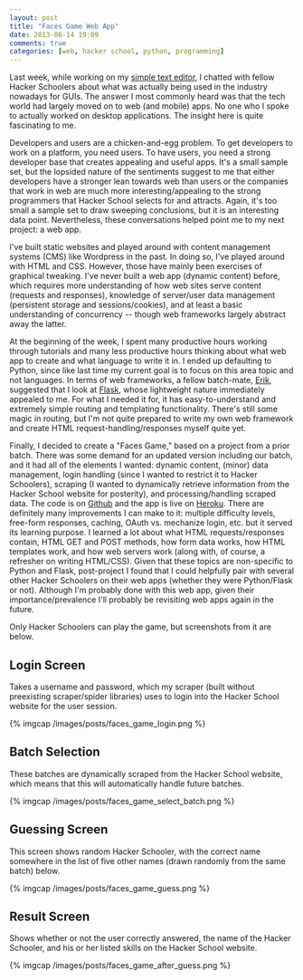 ```yaml
---
layout: post
title: "Faces Game Web App"
date: 2013-06-14 19:09
comments: true
categories: [web, hacker school, python, programming]
---
```


Last week, while working on my [simple text editor](/blog/2013/06/07/first-project-simple-text-editor/), I chatted with fellow Hacker Schoolers about what was actually being used in the industry nowadays for GUIs. The answer I most commonly heard was that the tech world had largely moved on to web (and mobile) apps. No one who I spoke to actually worked on desktop applications. The insight here is quite fascinating to me.

Developers and users are a chicken-and-egg problem. To get developers to work on a platform, you need users. To have users, you need a strong developer base that creates appealing and useful apps. It's a small sample set, but the lopsided nature of the sentiments suggest to me that either developers have a stronger lean towards web than users or the companies that work in web are much more interesting/appealing to the strong programmers that Hacker School selects for and attracts. Again, it's too small a sample set to draw sweeping conclusions, but it is an interesting data point. Nevertheless, these conversations helped point me to my next project: a web app.<!-- more -->

I've built static websites and played around with content management systems (CMS) like Wordpress in the past. In doing so, I've played around with HTML and CSS. However, those have mainly been exercises of graphical tweaking. I've never built a web app (dynamic content) before, which requires more understanding of how web sites serve content (requests and responses), knowledge of server/user data management (persistent storage and sessions/cookies), and at least a basic understanding of concurrency -- though web frameworks largely abstract away the latter.

At the beginning of the week, I spent many productive hours working through tutorials and many less productive hours thinking about what web app to create and what language to write it in. I ended up defaulting to Python, since like last time my current goal is to focus on this area topic and not languages. In terms of web frameworks, a fellow batch-mate, [Erik](http://skien.cc/), suggested that I look at [Flask](http://flask.pocoo.org/), whose lightweight nature immediately appealed to me. For what I needed it for, it has easy-to-understand and extremely simple routing and templating functionality. There's still some magic in routing, but I'm not quite prepared to write my own web framework and create HTML request-handling/responses myself quite yet.

Finally, I decided to create a "Faces Game," based on a project from a prior batch. There was some demand for an updated version including our batch, and it had all of the elements I wanted: dynamic content, (minor) data management, login handling (since I wanted to restrict it to Hacker Schoolers), scraping (I wanted to dynamically retrieve information from the Hacker School website for posterity), and processing/handling scraped data. The code is on [Github](https://github.com/j-wang/faces-game) and the app is live on [Heroku](https://enigmatic-hollows-9840.herokuapp.com/). There are definitely many improvements I can make to it: multiple difficulty levels, free-form responses, caching, OAuth vs. mechanize login, etc. but it served its learning purpose. I learned a lot about what HTML requests/responses contain, HTML GET and POST methods, how form data works, how HTML templates work, and how web servers work (along with, of course, a refresher on writing HTML/CSS). Given that these topics are non-specific to Python and Flask, post-project I found that I could helpfully pair with several other Hacker Schoolers on their web apps (whether they were Python/Flask or not). Although I'm probably done with this web app, given their importance/prevalence I'll probably be revisiting web apps again in the future.

Only Hacker Schoolers can play the game, but screenshots from it are below.

## Login Screen
Takes a username and password, which my scraper (built without preexisting scraper/spider libraries) uses to login into the Hacker School website for the user session.

{% imgcap /images/posts/faces_game_login.png %}

## Batch Selection
These batches are dynamically scraped from the Hacker School website, which means that this will automatically handle future batches.

{% imgcap /images/posts/faces_game_select_batch.png %}

## Guessing Screen
This screen shows random Hacker Schooler, with the correct name somewhere in the list of five other names (drawn randomly from the same batch) below.

{% imgcap /images/posts/faces_game_guess.png %}

## Result Screen
Shows whether or not the user correctly answered, the name of the Hacker Schooler, and his or her listed skills on the Hacker School website.

{% imgcap /images/posts/faces_game_after_guess.png %}
